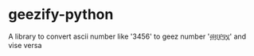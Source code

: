 # geezify-python
A library to convert ascii number like '3456' to geez number '፴፬፻፶፮' and vise versa
